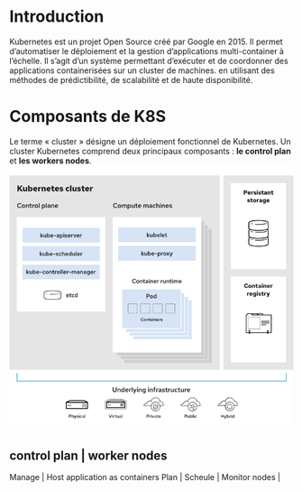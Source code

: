 # Introduction
Kubernetes est un projet Open Source créé par Google en 2015. Il permet d’automatiser le déploiement et la gestion d’applications multi-container à l’échelle. Il s’agit d’un système permettant d’exécuter et de coordonner des applications containerisées sur un cluster de machines. en utilisant des méthodes de prédictibilité, de scalabilité et de haute disponibilité.

# Composants de K8S
Le terme « cluster » désigne un déploiement fonctionnel de Kubernetes. Un cluster Kubernetes comprend deux principaux composants : **le control plan** et **les workers nodes**.
![](./images/arch.png)

control plan      |    worker nodes
-----------------------------------------------------
Manage            |    Host application as containers
Plan              |
Scheule           |
Monitor nodes     | 

